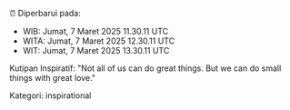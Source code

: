 ⏰ Diperbarui pada:
- WIB: Jumat, 7 Maret 2025 11.30.11 UTC
- WITA: Jumat, 7 Maret 2025 12.30.11 UTC
- WIT: Jumat, 7 Maret 2025 13.30.11 UTC

Kutipan Inspiratif:
"Not all of us can do great things. But we can do small things with great love."


Kategori: inspirational

